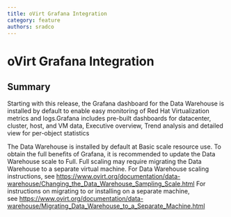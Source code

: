 ```yaml
---
title: oVirt Grafana Integration
category: feature
authors: sradco
---
```

# oVirt Grafana Integration

## Summary

Starting with this release, the Grafana dashboard for the Data Warehouse is installed by default to enable easy monitoring of Red Hat Virtualization metrics and logs.Grafana includes pre-built dashboards for datacenter, cluster, host, and VM data, Executive overview, Trend analysis and detailed view for per-object statistics 

The Data Warehouse is installed by default at Basic scale resource use. 
To obtain the full benefits of Grafana, it is recommended to update the Data Warehouse scale to Full.
Full scaling may require migrating the Data Warehouse to a separate virtual machine.
For Data Warehouse scaling instructions, see https://www.ovirt.org/documentation/data-warehouse/Changing_the_Data_Warehouse_Sampling_Scale.html
For instructions on migrating to or installing on a separate machine, see https://www.ovirt.org/documentation/data-warehouse/Migrating_Data_Warehouse_to_a_Separate_Machine.html
